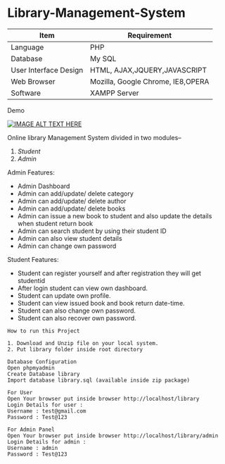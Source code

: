 # Library-Management-System

|Item                 |Requirement                      |
|---------------------|---------------------------------|
|Language             |PHP                              |
|Database             |My SQL                           |
|User Interface Design|HTML, AJAX,JQUERY,JAVASCRIPT     |
|Web Browser          |Mozilla, Google Chrome, IE8,OPERA|
|Software             |XAMPP Server                     |

Demo

[![IMAGE ALT TEXT HERE](http://img.youtube.com/vi/imxnWaL96ak/0.jpg)](http://www.youtube.com/watch?v=imxnWaL96ak)

Online library Management System divided in two modules–
1. _Student_
2. _Admin_

Admin Features:
- Admin Dashboard
- Admin can add/update/ delete category
- Admin can add/update/ delete author
- Admin can add/update/ delete books
- Admin can issue a new book to student and also update the details when student return book
- Admin can search student by using their student ID
- Admin can also view student details
- Admin can change own password

Student Features:
- Student can register yourself and after registration they will get studentid
- After login student can view own dashboard.
- Student can update own profile.
- Student can view issued book and book return date-time.
- Student can also change own password.
- Student can also recover own password.

```
How to run this Project

1. Download and Unzip file on your local system.  
2. Put library folder inside root directory  

Database Configuration 
Open phpmyadmin  
Create Database library  
Import database library.sql (available inside zip package)  

For User  
Open Your browser put inside browser http://localhost/library
Login Details for user :
Username : test@gmail.com  
Password : Test@123  

For Admin Panel
Open Your browser put inside browser http://localhost/library/admin  
Login Details for admin :  
Username : admin  
Password : Test@123
```
